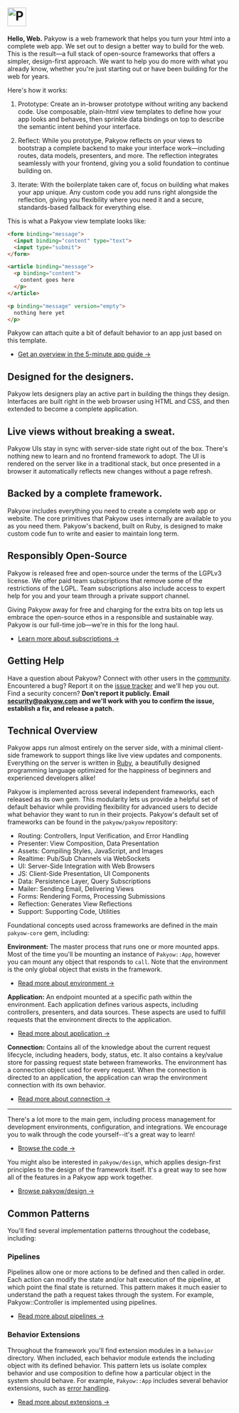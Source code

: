 # <img src="https://pakyow.com/marketing/logo.svg" height="42" alt="Pakyow">

**Hello, Web.** Pakyow is a web framework that helps you turn your html into a complete web app. We set out to design a better way to build for the web. This is the result&mdash;a full stack of open-source frameworks that offers a simpler, design-first approach. We want to help you do more with what you already know, whether you're just starting out or have been building for the web for years.

Here's how it works:

1. Prototype: Create an in-browser prototype without writing any backend code. Use composable, plain-html view templates to define how your app looks and behaves, then sprinkle data bindings on top to describe the semantic intent behind your interface.

2. Reflect: While you prototype, Pakyow reflects on your views to bootstrap a complete backend to make your interface work—including routes, data models, presenters, and more. The reflection integrates seamlessly with your frontend, giving you a solid foundation to continue building on.

3. Iterate: With the boilerplate taken care of, focus on building what makes your app unique. Any custom code you add runs right alongside the reflection, giving you flexibility where you need it and a secure, standards-based fallback for everything else.

This is what a Pakyow view template looks like:

```html
<form binding="message">
  <input binding="content" type="text">
  <input type="submit">
</form>

<article binding="message">
  <p binding="content">
    content goes here
  </p>
</article>

<p binding="message" version="empty">
  nothing here yet
</p>
```

Pakyow can attach quite a bit of default behavior to an app just based on this template.

* [Get an overview in the 5-minute app guide &rarr;](https://pakyow.com/docs/hello/example)

## Designed for the designers.

Pakyow lets designers play an active part in building the things they design. Interfaces are built right in the web browser using HTML and CSS, and then extended to become a complete application.

## Live views without breaking a sweat.

Pakyow UIs stay in sync with server-side state right out of the box. There's nothing new to learn and no frontend framework to adopt. The UI is rendered on the server like in a traditional stack, but once presented in a browser it automatically reflects new changes without a page refresh.

## Backed by a complete framework.

Pakyow includes everything you need to create a complete web app or website. The core primitives that Pakyow uses internally are available to you as you need them. Pakyow's backend, built on Ruby, is designed to make custom code fun to write and easier to maintain long term.

## Responsibly Open-Source

Pakyow is released free and open-source under the terms of the LGPLv3 license. We offer paid team subscriptions that remove some of the restrictions of the LGPL. Team subscriptions also include access to expert help for you and your team through a private support channel.

Giving Pakyow away for free and charging for the extra bits on top lets us embrace the open-source ethos in a responsible and sustainable way. Pakyow is our full-time job&mdash;we're in this for the long haul.

* [Learn more about subscriptions &rarr;](https://pakyow.com/pricing/)

## Getting Help

Have a question about Pakyow? Connect with other users in the [community](https://pakyow.com/community/). Encountered a bug? Report it on the [issue tracker](https://github.com/pakyow/pakyow/issues/) and we'll hep you out. Find a security concern? **Don't report it publicly. Email security@pakyow.com and we'll work with you to confirm the issue, establish a fix, and release a patch.**

## Technical Overview

Pakyow apps run almost entirely on the server side, with a minimal client-side framework to support things like live view updates and components. Everything on the server is written in [Ruby](https://www.ruby-lang.org/), a beautifully designed programming language optimized for the happiness of beginners and experienced developers alike!

Pakyow is implemented across several independent frameworks, each released as its own gem. This modularity lets us provide a helpful set of default behavior while providing flexibility for advanced users to decide what behavior they want to run in their projects. Pakyow's default set of frameworks can be found in the `pakyow/pakyow` repository:

* Routing: Controllers, Input Verification, and Error Handling
* Presenter: View Composition, Data Presentation
* Assets: Compiling Styles, JavaScript, and Images
* Realtime: Pub/Sub Channels via WebSockets
* UI: Server-Side Integration with Web Browsers
* JS: Client-Side Presentation, UI Components
* Data: Persistence Layer, Query Subscriptions
* Mailer: Sending Email, Delivering Views
* Forms: Rendering Forms, Processing Submissions
* Reflection: Generates View Reflections
* Support: Supporting Code, Utilities

Foundational concepts used across frameworks are defined in the main `pakyow-core` gem, including:

**Environment:** The master process that runs one or more mounted apps. Most of the time you'll be mounting an instance of `Pakyow::App`, however you can mount any object that responds to `call`. Note that the environment is the only global object that exists in the framework.

* [Read more about environment &rarr;](https://github.com/pakyow/pakyow/blob/master/pakyow-core/lib/pakyow/environment.rb)

**Application:** An endpoint mounted at a specific path within the environment. Each application defines various aspects, including controllers, presenters, and data sources. These aspects are used to fulfill requests that the environment directs to the application.

* [Read more about application &rarr;](https://github.com/pakyow/pakyow/blob/master/pakyow-core/lib/pakyow/application.rb)

**Connection:** Contains all of the knowledge about the current request lifecycle, including headers, body, status, etc. It also contains a key/value store for passing request state between frameworks. The environment has a connection object used for every request. When the connection is directed to an application, the application can wrap the environment connection with its own behavior.

* [Read more about connection &rarr;](https://github.com/pakyow/pakyow/blob/master/pakyow-core/lib/pakyow/connection.rb)

---

There's a lot more to the main gem, including process management for development environments, configuration, and integrations. We encourage you to walk through the code yourself--it's a great way to learn!

* [Browse the code &rarr;](https://github.com/pakyow/pakyow/tree/master/lib/pakyow)

You might also be interested in `pakyow/design`, which applies design-first principles to the design of the framework itself. It's a great way to see how all of the features in a Pakyow app work together.

* [Browse pakyow/design &rarr;](https://github.com/pakyow/design)

## Common Patterns

You'll find several implementation patterns throughout the codebase, including:

### Pipelines

Pipelines allow one or more actions to be defined and then called in order. Each action can modify the state and/or halt execution of the pipeline, at which point the final state is returned. This pattern makes it much easier to understand the path a request takes through the system. For example, Pakyow::Controller is implemented using pipelines.

* [Read more about pipelines &rarr;](https://github.com/pakyow/pakyow/blob/master/pakyow-support/lib/pakyow/support/pipelined.rb)

### Behavior Extensions

Throughout the framework you'll find extension modules in a `behavior` directory. When included, each behavior module extends the including object with its defined behavior. This pattern lets us isolate complex behavior and use composition to define how a particular object in the system should behave. For example, `Pakyow::App` includes several behavior extensions, such as [error handling](https://github.com/pakyow/pakyow/blob/master/pakyow-core/lib/pakyow/core/controller/behavior/error_handling.rb).

* [Read more about extensions &rarr;](https://github.com/pakyow/pakyow/blob/master/pakyow-support/lib/pakyow/support/extension.rb)
